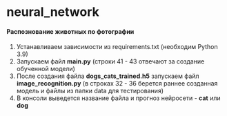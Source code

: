# neural_network
#### Распознование животных по фотографии
1. Устанавливаем зависимости из requirements.txt (необходим Python 3.9)
2. Запускаем файл **main.py** (строки 41 - 43 отвечают за создание обученной модели)
3. После создания файла **dogs_cats_trained.h5** запускаем файл **image_recognition.py** (в строках 32 - 36 берется раннее созданная модель и файлы из папки data для тестирования)
4. В консоли выведется название файла и прогноз нейросети - **cat** или **dog**